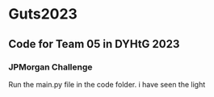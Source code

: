 # Guts2023
## Code for Team 05 in DYHtG 2023
### JPMorgan Challenge

Run the main.py file in the code folder.
i have seen the light
